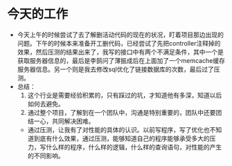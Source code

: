 # 今天的工作  
+ 今天上午的时候尝试了去了解删活动代码的现在的状况，盯着项目那边出现的问题。下午的时候本来准备开工删代码，已经尝试了先把controller注释掉的效果，然后压测的结果出来了，我写的接口中有两个不满足条件，其中一个是获取服务器信息的，最后是李鹄问了薄振成后在上面加了一个memcache缓存服务器信息。另一个则是我去修改sql优化了链接数据库的次数，最后过了压测。  
+ 总结：  
  1. 这个行业是需要经验积累的，只有踩过的坑，才知道他有多深，知道以后如何去避免。  
  3. 通过整个项目，了解到在一个团队中，沟通是特别重要的，团队中还要团结一心，共同解决困难。  
  + 通过压测，让我有了对性能的具体的认识。以前写程序，写了优化也不知道到底有什么效果，通过压测，能够知道自己的程序能够承受多大的压力，写什么样的程序，什么样的逻辑，什么样的查询语句，对性能的产生的不同影响。
